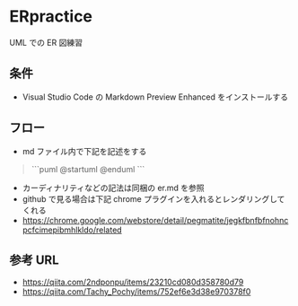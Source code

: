 # ERpractice

UML での ER 図練習

## 条件

- Visual Studio Code の Markdown Preview Enhanced をインストールする

## フロー

- md ファイル内で下記を記述をする

> \```puml
> @startuml
> @enduml
> \```

- カーディナリティなどの記法は同梱の er.md を参照
- github で見る場合は下記 chrome プラグインを入れるとレンダリングしてくれる
- https://chrome.google.com/webstore/detail/pegmatite/jegkfbnfbfnohncpcfcimepibmhlkldo/related

## 参考 URL

- https://qiita.com/2ndponpu/items/23210cd080d358780d79
- https://qiita.com/Tachy_Pochy/items/752ef6e3d38e970378f0
